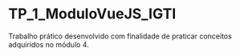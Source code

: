 # TP_1_ModuloVueJS_IGTI
Trabalho prático desenvolvido com finalidade de praticar conceitos adquiridos no módulo 4.
